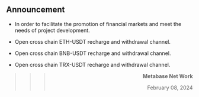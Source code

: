 ## Announcement
* In order to facilitate the promotion of financial markets and meet the needs of project development.

* Open cross chain ETH-USDT recharge and withdrawal channel.

* Open cross chain BNB-USDT recharge and withdrawal channel.

* Open cross chain TRX-USDT recharge and withdrawal channel.


>>>**<p align="right">Metabase Net Work</p>**
>>><p align="right">February 08, 2024</p>